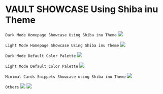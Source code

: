 # VAULT SHOWCASE Using Shiba inu Theme

`Dark Mode Homepage Showcase Using Shiba inu Theme`
<img src="https://github.com/faroukx/Obsidian-shiba-inu-theme/blob/main/img/faroukvault/3faroukhomepagedark.png?raw=true">

`Light Mode Homepage Showcase Using Shiba inu Theme`
<img src="https://github.com/faroukx/Obsidian-shiba-inu-theme/blob/main/img/faroukvault/3faroukhomepagelight.png?raw=true">

`Dark Mode Default Color Palette`
<img src="https://github.com/faroukx/Obsidian-shiba-inu-theme/blob/main/img/faroukvault/1homepagedark.png?raw=true">

`Light Mode Default Color Palette`
<img src="https://github.com/faroukx/Obsidian-shiba-inu-theme/blob/main/img/faroukvault/1homepagelight.png?raw=true">

`Minimal Cards Snippets Showcase using Shiba inu Theme`
<img src="https://github.com/faroukx/Obsidian-shiba-inu-theme/blob/main/img/faroukvault/2myanimelist.png?raw=true">

`Others`
<img src="https://github.com/faroukx/Obsidian-shiba-inu-theme/blob/main/img/faroukvault/4worksetupdark.png?raw=true">
<img src="https://github.com/faroukx/Obsidian-shiba-inu-theme/blob/main/img/faroukvault/5cardsworkspace.png?raw=true">

